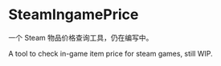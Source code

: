 SteamIngamePrice
======

一个 Steam 物品价格查询工具，仍在编写中。

A tool to check in-game item price for steam games, still WIP.
